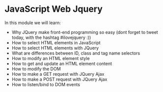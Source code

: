 # JavaScript Web Jquery

In this module we will learn:
 - Why JQuery make front-end programming so easy (dont forget to tweet today, with the hashtag #ilovejquery :))
 - How to select HTML elements in JavaScript
 - How to select HTML elements with JQuery
 - What are differences between ID, class and tag name selectors
 - How to modify an HTML element style
 - How to get and update an HTML element content
 - How to modify the DOM
 - How to make a GET request with JQuery Ajax
 - How to make a POST request with JQuery Ajax
 - How to listen/bind to DOM events
